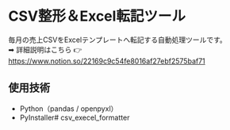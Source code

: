 # CSV整形＆Excel転記ツール

毎月の売上CSVをExcelテンプレートへ転記する自動処理ツールです。  
➡ 詳細説明はこちら 👉https://www.notion.so/22169c9c54fe8016af27ebf2575baf71 

## 使用技術
- Python（pandas / openpyxl）
- PyInstaller# csv_execel_formatter
